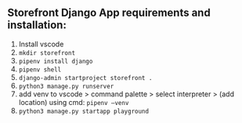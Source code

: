 ## Storefront Django App requirements and installation:

1. Install vscode
2. `mkdir storefront`
3. `pipenv install django`
4. `pipenv shell`
5. `django-admin startproject storefront .`
6. `python3 manage.py runserver`
7. add venv to vscode > command palette > select interpreter > (add location) using cmd: `pipenv —venv`
8. `python3 manage.py startapp playground`

